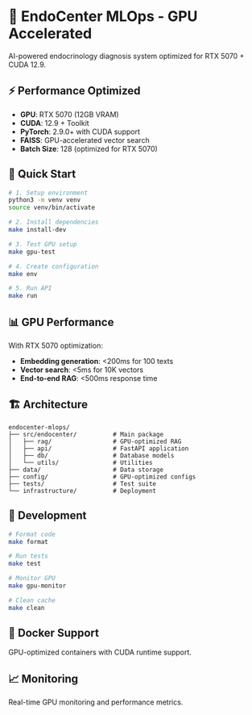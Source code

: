 # 🚀 EndoCenter MLOps - GPU Accelerated

AI-powered endocrinology diagnosis system optimized for RTX 5070 + CUDA 12.9.

## ⚡ Performance Optimized

- **GPU**: RTX 5070 (12GB VRAM)
- **CUDA**: 12.9 + Toolkit
- **PyTorch**: 2.9.0+ with CUDA support
- **FAISS**: GPU-accelerated vector search
- **Batch Size**: 128 (optimized for RTX 5070)

## 🚀 Quick Start

```bash
# 1. Setup environment
python3 -m venv venv
source venv/bin/activate

# 2. Install dependencies
make install-dev

# 3. Test GPU setup
make gpu-test

# 4. Create configuration
make env

# 5. Run API
make run
```

## 📊 GPU Performance

With RTX 5070 optimization:
- **Embedding generation**: <200ms for 100 texts
- **Vector search**: <5ms for 10K vectors
- **End-to-end RAG**: <500ms response time

## 🏗️ Architecture

```
endocenter-mlops/
├── src/endocenter/          # Main package
│   ├── rag/                 # GPU-optimized RAG
│   ├── api/                 # FastAPI application
│   ├── db/                  # Database models
│   └── utils/               # Utilities
├── data/                    # Data storage
├── config/                  # GPU-optimized configs
├── tests/                   # Test suite
└── infrastructure/          # Deployment
```

## 🔧 Development

```bash
# Format code
make format

# Run tests
make test

# Monitor GPU
make gpu-monitor

# Clean cache
make clean
```

## 🐳 Docker Support

GPU-optimized containers with CUDA runtime support.

## 📈 Monitoring

Real-time GPU monitoring and performance metrics.
